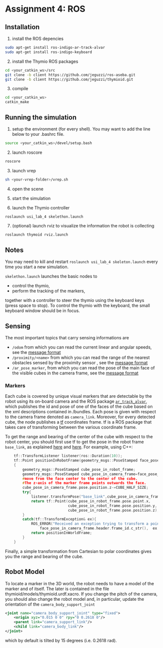 Assignment 4: ROS
===================

Installation
------------

1. install the ROS depencies

  ```bash
  sudo apt-get install ros-indigo-ar-track-alvar
  sudo apt-get install ros-indigo-keyboard
  ```

2. install the Thymio ROS packages

  ```bash
  cd <your_catkin_ws>/src
  git clone -b client https://github.com/jeguzzi/ros-aseba.git
  git clone -b client https://github.com/jeguzzi/thymioid.git
  ```

3. compile

  ```bash
  cd <your_catkin_ws>
  catkin_make
  ```


Running the simulation
---------------------

1. setup the environment (for every shell). You may want to add the line below to your .bashrc file.

  ```bash
  source <your_catkin_ws>/devel/setup.bash
  ```

2. launch roscore

  ```bash
  roscore
  ```

3. launch vrep

  ```bash
  sh <your-vrep-folder>/vrep.sh
  ```

4. open the scene

5. start the simulation

6. launch the Thymio controller

  ```bash
  roslaunch usi_lab_4 skelethon.launch
  ```

7. (optional) launch rviz to visualize the information the robot is collecting

  ```bash
  roslaunch thymoid rviz.launch
  ```




Notes
----

You may need to kill and restart
`roslaunch usi_lab_4 skeleton.launch`
every time you start a new simulation.


`skelethon.launch` launches the basic nodes to


* control the thymio,
* perform the tracking of the markers,

together with a controller to steer the thymio using the keyboard keys (press space to stop). To control the thymio with the keyboard, the small keyboard window should be in focus.


Sensing
-------

The most important topics that carry sensing informations are

* `/odom` from which you can read the current linear and angular speeds, see the [message format](http://docs.ros.org/api/nav_msgs/html/msg/Odometry.html)
* `/proximity/<name>` from which you can read the range of the nearest obstacles sensed by the proximity sensor <name>, see the [message format](http://docs.ros.org/api/sensor_msgs/html/msg/Range.html)
* `/ar_pose_marker`, from which you can read the pose of the main face of the visible cubes in the camera frame, see the [message format](http://docs.ros.org/api/ar_track_alvar/html/msg/AlvarMarkers.html)

### Markers

Each cube is covered by unique visual markers that are detectable by the robot using its on-board
camera and the ROS package [`ar_track_alvar`](http://wiki.ros.org/ar_track_alvar), which publishes the id and pose of one of the faces of the cube based on the xml descriptions contained in /bundles. Each pose is given with respect to the camera frame denoted as `camera_link`. Moreover, for every detected cube, the node publishes a [tf](http://wiki.ros.org/tf) coordinates frame. tf is a ROS package that takes care of transforming between the various coordinate frame.

To get the range and bearing of the center of the cube with respect to the robot center, you should first use tf to get the pose in the robot frame `base_link`, as explained [here](http://wiki.ros.org/tf/Overview/Transformations) and [here](http://wiki.ros.org/navigation/Tutorials/RobotSetup/TF). For example, using C++:

```c++
    tf::TransformListener listener(ros::Duration(10));
    tf::Point positionInRobotFrame(geometry_msgs::PoseStamped face_pose_in_camera_frame)
    {
        geometry_msgs::PoseStamped cube_pose_in_robot_frame;
        geometry_msgs::PoseStamped cube_pose_in_camera_frame=face_pose_in_camera_frame;
        #move from the face center to the center of the cube.
        #The z-axis of the marker frame points outwards the face.
        cube_pose_in_camera_frame.pose.position.z-=CUBE_HALF_SIZE;
        try{
            listener.transformPose("base_link",cube_pose_in_camera_frame,cube_pose_in_robot_frame);
            return tf::Point(cube_pose_in_robot_frame.pose.point.x,
                             cube_pose_in_robot_frame.pose.position.y,
                             cube_pose_in_robot_frame.pose.position.z);
        }
        catch(tf::TransformException& ex){
            ROS_ERROR("Received an exception trying to transform a point from \"%s\" to \"base_link\": %s",
                face_pose_in_camera_frame.header.frame_id.c_str(),  ex.what());
            return positionInWorldFrame;
        }
    }
```


Finally, a simple transformation from Cartesian to polar coordinates gives you the range and bearing of the cube.


Robot Model
----------

To locate a marker in the 3D world, the robot needs to have a model of the marker and of itself.
The later is contained in the file thymioid/models/thymioid.urdf.xacro. If you change the pitch of the camera, you should also change the robot model and, in particular, update the orientation of the  `camera_body_support_joint`
```xml
<joint name="camera_body_support_joint" type="fixed">
    <origin xyz="0.015 0 0" rpy="0 0.2618 0"/>
    <parent link="camera_support_link"/>
    <child link="camera_body_link"/>
</joint>
```

which by default is tilted by 15 degrees (i.e. 0.2618 rad).
